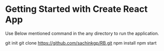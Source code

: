 # Getting Started with Create React App

Use Below mentioned command in the any directory to run the application.

git init
git clone https://github.com/sachinkgp/RB.git
npm install
npm start
